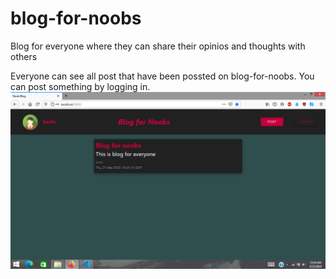 # blog-for-noobs
Blog for everyone where they can share their opinios and thoughts with others


Everyone can see all post that have been possted on blog-for-noobs.
 You can post something by logging in.
![homepage](https://github.com/kashi11/blog-for-noobs/blob/master/Screenshots/home%20page%20when%20there%20is%20something%20to%20show%20in%20database.png)
